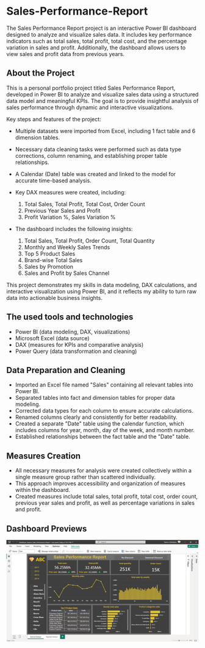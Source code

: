 # Sales-Performance-Report
The Sales Performance Report project is an interactive Power BI dashboard designed to analyze and visualize sales data. It includes key performance indicators such as total sales, total profit, total cost, and the percentage variation in sales and profit. Additionally, the dashboard allows users to view sales and profit data from previous years. 

## About the Project
This is a personal portfolio project titled Sales Performance Report, developed in Power BI to analyze and visualize sales data using a structured data model and meaningful KPIs. The goal is to provide insightful analysis of sales performance through dynamic and interactive visualizations.

Key steps and features of the project:
- Multiple datasets were imported from Excel, including 1 fact table and 6 dimension tables.
- Necessary data cleaning tasks were performed such as data type corrections, column renaming, and establishing proper table relationships.
- A Calendar (Date) table was created and linked to the model for accurate time-based analysis.
- Key DAX measures were created, including:
  1. Total Sales, Total Profit, Total Cost, Order Count
  2. Previous Year Sales and Profit
  3. Profit Variation %, Sales Variation %
         
- The dashboard includes the following insights:
  1. Total Sales, Total Profit, Order Count, Total Quantity
  2. Monthly and Weekly Sales Trends
  3. Top 5 Product Sales
  4. Brand-wise Total Sales
  5. Sales by Promotion
  6. Sales and Profit by Sales Channel
     
This project demonstrates my skills in data modeling, DAX calculations, and interactive visualization using Power BI, and it reflects my ability to turn raw data into actionable business insights.

## The used tools and technologies
- Power BI (data modeling, DAX, visualizations)
- Microsoft Excel (data source)
- DAX (measures for KPIs and comparative analysis)
- Power Query (data transformation and cleaning)

## Data Preparation and Cleaning

- Imported an Excel file named "Sales" containing all relevant tables into Power BI.
- Separated tables into fact and dimension tables for proper data modeling.
- Corrected data types for each column to ensure accurate calculations.
- Renamed columns clearly and consistently for better readability.
- Created a separate "Date" table using the calendar function, which includes columns for year, month, day of the week, and month number.
- Established relationships between the fact table and the "Date" table.

## Measures Creation

- All necessary measures for analysis were created collectively within a single measure group rather than scattered individually.
- This approach improves accessibility and organization of measures within the dashboard.
- Created measures include total sales, total profit, total cost, order count, previous year sales and profit, as well as percentage variations in sales and profit.

## Dashboard Previews
![General_Analyze](https://github.com/seymurabdullayev/Sales-Performance-Report/blob/1c33a0acda09b5b15a1201c812f394f2b6dfbd5f/General_Analyze%20.png)

